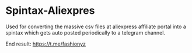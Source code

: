 # Spintax-Aliexpres

Used for converting the massive csv files at aliexpress affiliate portal into a spintax which gets auto posted periodically to a telegram channel.

End result: https://t.me/fashionyz
